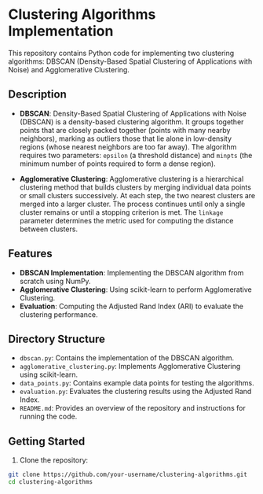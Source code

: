 # Clustering Algorithms Implementation

This repository contains Python code for implementing two clustering algorithms: DBSCAN (Density-Based Spatial Clustering of Applications with Noise) and Agglomerative Clustering.

## Description

- **DBSCAN**: Density-Based Spatial Clustering of Applications with Noise (DBSCAN) is a density-based clustering algorithm. It groups together points that are closely packed together (points with many nearby neighbors), marking as outliers those that lie alone in low-density regions (whose nearest neighbors are too far away). The algorithm requires two parameters: `epsilon` (a threshold distance) and `minpts` (the minimum number of points required to form a dense region).
  
- **Agglomerative Clustering**: Agglomerative clustering is a hierarchical clustering method that builds clusters by merging individual data points or small clusters successively. At each step, the two nearest clusters are merged into a larger cluster. The process continues until only a single cluster remains or until a stopping criterion is met. The `linkage` parameter determines the metric used for computing the distance between clusters.

## Features

- **DBSCAN Implementation**: Implementing the DBSCAN algorithm from scratch using NumPy.
- **Agglomerative Clustering**: Using scikit-learn to perform Agglomerative Clustering.
- **Evaluation**: Computing the Adjusted Rand Index (ARI) to evaluate the clustering performance.

## Directory Structure

- `dbscan.py`: Contains the implementation of the DBSCAN algorithm.
- `agglomerative_clustering.py`: Implements Agglomerative Clustering using scikit-learn.
- `data_points.py`: Contains example data points for testing the algorithms.
- `evaluation.py`: Evaluates the clustering results using the Adjusted Rand Index.
- `README.md`: Provides an overview of the repository and instructions for running the code.

## Getting Started

1. Clone the repository:

```bash
git clone https://github.com/your-username/clustering-algorithms.git
cd clustering-algorithms
